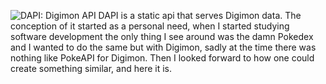 ![DAPI: Digimon API](/portfolio/projects/digi_api_banner.png "Preview")
DAPI is a static api that serves Digimon data. The conception of it started as a personal need, when I started studying software development the only thing I see around was the damn Pokedex and I wanted to do the same but with Digimon, sadly at the time there was nothing like PokeAPI for Digimon. Then I looked forward to how one could create something similar, and here it is.